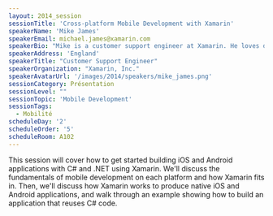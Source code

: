 ```yaml
---
layout: 2014_session
sessionTitle: 'Cross-platform Mobile Development with Xamarin'
speakerName: 'Mike James'
speakerEmail: michael.james@xamarin.com
speakerBio: "Mike is a customer support engineer at Xamarin. He loves developing apps using Xamarin and regularly writes about his experiences with the platform. He has mostly worked on cross-platform apps before joining Xamarin and enjoys the opportunity to develop native apps whilst sharing code. "
speakerAddress: 'England'
speakerTitle: "Customer Support Engineer"
speakerOrganization: "Xamarin, Inc."
speakerAvatarUrl: '/images/2014/speakers/mike_james.png'
sessionCategory: Présentation
sessionLevel: ""
sessionTopic: 'Mobile Development'
sessionTags:
  - Mobilité
scheduleDay: '2'
scheduleOrder: '5'
scheduleRoom: A102
---
```


This session will cover how  to get started building iOS and Android applications with C# and .NET using Xamarin. We'll discuss the fundamentals of mobile development on each platform and how Xamarin fits in. Then, we'll discuss how Xamarin works to produce native iOS and Android applications, and walk through an example showing how to build an application that reuses C# code.
